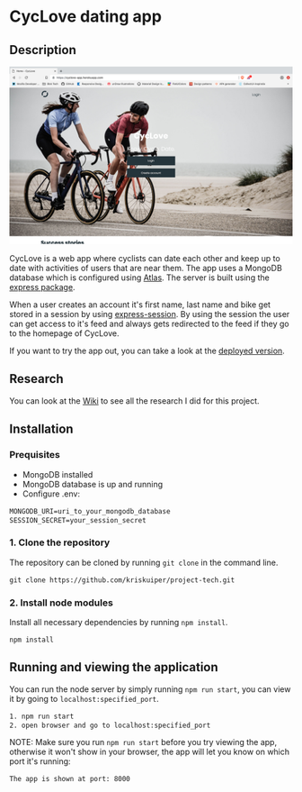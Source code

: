# CycLove dating app
## Description
![Screenshot of the homepage](https://github.com/kriskuiper/project-tech/blob/master/assets/screenshot-cyclove.png)

CycLove is a web app where cyclists can date each other and keep up to date with activities of users that are near them. The app uses a MongoDB database which is configured using [Atlas](https://www.mongodb.com/cloud/atlas). The server is built using the [express package](https://www.npmjs.com/package/express).

When a user creates an account it's first name, last name and bike get stored in a session by using [express-session](https://www.npmjs.com/package/express-session). By using the session the user can get access to it's feed and always gets redirected to the feed if they go to the homepage of CycLove.

If you want to try the app out, you can take a look at the [deployed version](https://cyclove-app.herokuapp.com/).

## Research
You can look at the [Wiki](https://github.com/kriskuiper/project-tech/wiki) to see all the research I did for this project.


## Installation

### Prequisites
* MongoDB installed
* MongoDB database is up and running
* Configure .env:
```
MONGODB_URI=uri_to_your_mongodb_database
SESSION_SECRET=your_session_secret
```

### 1. Clone the repository
The repository can be cloned by running `git clone` in the command line.
```
git clone https://github.com/kriskuiper/project-tech.git
```

### 2. Install node modules
Install all necessary dependencies by running `npm install`.
```
npm install
```

## Running and viewing the application
You can run the node server by simply running `npm run start`, you can view it by going to `localhost:specified_port`.
```
1. npm run start
2. open browser and go to localhost:specified_port
```

NOTE:
Make sure you run `npm run start` before you try viewing the app, otherwise it won't show in your browser, the app will let you know on which port it's running:
```
The app is shown at port: 8000
```
